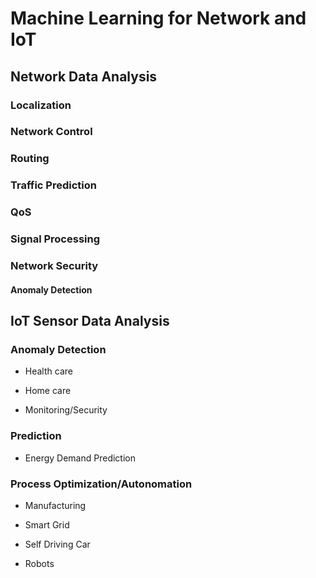 # Machine Learning for Network and IoT

## Network Data Analysis

### Localization

### Network Control

### Routing

### Traffic Prediction

### QoS

### Signal Processing

### Network Security

#### Anomaly Detection



## IoT Sensor Data Analysis

### Anomaly Detection

* Health care

* Home care

* Monitoring/Security

### Prediction

* Energy Demand Prediction

### Process Optimization/Autonomation

* Manufacturing

* Smart Grid

* Self Driving Car

* Robots
